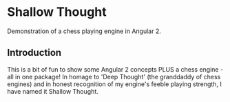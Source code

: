 # Shallow Thought

Demonstration of a chess playing engine in Angular 2.

## Introduction

This is a bit of fun to show some Angular 2 concepts PLUS a chess engine - all in one package!  In homage to 'Deep Thought' (the granddaddy of chess engines) and in honest recognition of my engine's feeble playing strength, I have named it Shallow Thought.